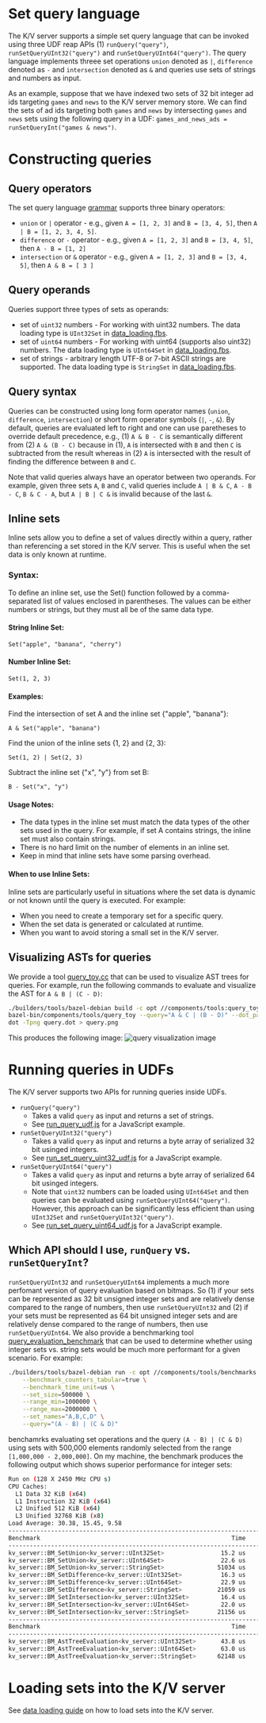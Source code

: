 # Set query language

The K/V server supports a simple set query language that can be invoked using three UDF reap APIs
(1) `runQuery("query")`, `runSetQueryUInt32("query")` and `runSetQueryUInt64("query")`. The query
language implements threee set operations `union` denoted as `|`, `difference` denoted as `-` and
`intersection` denoted as `&` and queries use sets of strings and numbers as input.

As an example, suppose that we have indexed two sets of 32 bit integer ad ids targeting `games` and
`news` to the K/V server memory store. We can find the sets of ad ids targeting both `games` and
`news` by intersecting `games` and `news` sets using the following query in a UDF:
`games_and_news_ads = runSetQueryInt("games & news")`.

# Constructing queries

## Query operators

The set query language [grammar](/components/query/parser.yy) supports three binary operators:

-   `union` or `|` operator - e.g., given `A = [1, 2, 3]` and `B = [3, 4, 5]`, then
    `A | B = [1, 2, 3, 4, 5]`.
-   `difference` or `-` operator - e.g., given `A = [1, 2, 3]` and `B = [3, 4, 5]`, then
    `A - B = [1, 2]`
-   `intersection` or `&` operator - e.g., given `A = [1, 2, 3]` and `B = [3, 4, 5]`, then
    `A & B = [ 3 ]`

## Query operands

Queries support three types of sets as operands:

-   set of `uint32` numbers - For working with uint32 numbers. The data loading type is `UInt32Set`
    in [data_loading.fbs](/public/data_loading/data_loading.fbs).
-   set of `uint64` numbers - For working with uint64 (supports also uint32) numbers. The data
    loading type is `UInt64Set` in [data_loading.fbs](/public/data_loading/data_loading.fbs).
-   set of strings - arbitrary length UTF-8 or 7-bit ASCII strings are supported. The data loading
    type is `StringSet` in [data_loading.fbs](/public/data_loading/data_loading.fbs).

## Query syntax

Queries can be constructed using long form operator names (`union`, `difference`, `intersection`) or
short form operator symbols (`|`, `-`, `&`). By default, queries are evaluated left to right and one
can use paretheses to override default precedence, e.g., (1) `A & B - C` is semantically different
from (2) `A & (B - C)` because in (1), `A` is intersected with `B` and then `C` is subtracted from
the result whereas in (2) `A` is intersected with the result of finding the difference between `B`
and `C`.

Note that valid queries always have an operator between two operands. For example, given three sets
`A`, `B` and `C`, valid queries include `A | B & C`, `A - B - C`, `B & C - A`, but `A | B | C &` is
invalid because of the last `&`.

## Inline sets

Inline sets allow you to define a set of values directly within a query, rather than referencing a
set stored in the K/V server. This is useful when the set data is only known at runtime.

### Syntax:

To define an inline set, use the Set() function followed by a comma-separated list of values
enclosed in parentheses. The values can be either numbers or strings, but they must all be of the
same data type.

#### String Inline Set:

`Set("apple", "banana", "cherry")`

#### Number Inline Set:

`Set(1, 2, 3)`

#### Examples:

Find the intersection of set A and the inline set {"apple", "banana"}:

`A & Set("apple", "banana")`

Find the union of the inline sets {1, 2} and {2, 3}:

`Set(1, 2) | Set(2, 3)`

Subtract the inline set {"x", "y"} from set B:

`B - Set("x", "y")`

#### Usage Notes:

-   The data types in the inline set must match the data types of the other sets used in the query.
    For example, if set A contains strings, the inline set must also contain strings.
-   There is no hard limit on the number of elements in an inline set.
-   Keep in mind that inline sets have some parsing overhead.

#### When to use Inline Sets:

Inline sets are particularly useful in situations where the set data is dynamic or not known until
the query is executed. For example:

-   When you need to create a temporary set for a specific query.
-   When the set data is generated or calculated at runtime.
-   When you want to avoid storing a small set in the K/V server.

## Visualizing ASTs for queries

We provide a tool [query_toy.cc](/components/tools/query_toy.cc) that can be used to visualize AST
trees for queries. For example, run the following commands to evaluate and visualize the AST for
`A & B | (C - D)`:

```bash
./builders/tools/bazel-debian build -c opt //components/tools:query_toy &&
bazel-bin/components/tools/query_toy --query="A & C | (B - D)" --dot_path="$PWD/query.dot" &&
dot -Tpng query.dot > query.png
```

This produces the following image: ![query visualization image](assets/query_visualization.png)

# Running queries in UDFs

The K/V server supports two APIs for running queries inside UDFs.

-   `runQuery("query")`
    -   Takes a valid `query` as input and returns a set of strings.
    -   See [run_query_udf.js](/tools/udf/sample_udf/run_query_udf.js) for a JavaScript example.
-   `runSetQueryUInt32("query")`
    -   Takes a valid `query` as input and returns a byte array of serialized 32 bit usinged
        integers.
    -   See [run_set_query_uint32_udf.js](/tools/udf/sample_udf/run_set_query_uint32_udf.js) for a
        JavaScript example.
-   `runSetQueryUInt64("query")`
    -   Takes a valid `query` as input and returns a byte array of serialized 64 bit usinged
        integers.
    -   Note that `uint32` numbers can be loaded using `UInt64Set` and then queries can be evaluated
        using `runSetQueryUInt64("query")`. However, this approach can be significantly less
        efficient than using `UInt32Set` and `runSetQueryUInt32("query")`.
    -   See [run_set_query_uint64_udf.js](/tools/udf/sample_udf/run_set_query_uint64_udf.js) for a
        JavaScript example.

## Which API should I use, `runQuery` vs. `runSetQueryInt`?

`runSetQueryUInt32` and `runSetQueryUInt64` implements a much more perfomant version of query
evaluation based on bitmaps. So (1) if your sets can be represented as 32 bit unsigned integer sets
and are relatively dense compared to the range of numbers, then use `runSetQueryUInt32` and (2) if
your sets must be represented as 64 bit unsigned integer sets and are relatively dense compared to
the range of numbers, then use `runSetQueryUInt64`. We also provide a benchmarking tool
[query_evaluation_benchmark](/components/tools/benchmarks/query_evaluation_benchmark.cc) that can be
used to determine whether using integer sets vs. string sets would be much more performant for a
given scenario. For example:

```bash
./builders/tools/bazel-debian run -c opt //components/tools/benchmarks:query_evaluation_benchmark -- \
    --benchmark_counters_tabular=true \
    --benchmark_time_unit=us \
    --set_size=500000 \
    --range_min=1000000 \
    --range_max=2000000 \
    --set_names="A,B,C,D" \
    --query="(A - B) | (C & D)"
```

benchamrks evaluating set operations and the query `(A - B) | (C & D)` using sets with 500,000
elements randomly selected from the range `[1,000,000 - 2,000,000]`. On my machine, the benchmark
produces the following output which shows superior performance for integer sets:

```bash
Run on (128 X 2450 MHz CPU s)
CPU Caches:
  L1 Data 32 KiB (x64)
  L1 Instruction 32 KiB (x64)
  L2 Unified 512 KiB (x64)
  L3 Unified 32768 KiB (x8)
Load Average: 30.38, 15.45, 9.58
-----------------------------------------------------------------------------------------------------------
Benchmark                                                      Time             CPU   Iterations      Ops/s
-----------------------------------------------------------------------------------------------------------
kv_server::BM_SetUnion<kv_server::UInt32Set>                15.2 us         15.2 us        45767  65.834k/s
kv_server::BM_SetUnion<kv_server::UInt64Set>                22.6 us         22.6 us        30639 44.2866k/s
kv_server::BM_SetUnion<kv_server::StringSet>               51034 us        51031 us           12   19.596/s
kv_server::BM_SetDifference<kv_server::UInt32Set>           16.3 us         16.3 us        44607 61.4837k/s
kv_server::BM_SetDifference<kv_server::UInt64Set>           22.9 us         22.9 us        30509 43.6579k/s
kv_server::BM_SetDifference<kv_server::StringSet>          21059 us        21057 us           33  47.4906/s
kv_server::BM_SetIntersection<kv_server::UInt32Set>         16.4 us         16.4 us        42387 60.9809k/s
kv_server::BM_SetIntersection<kv_server::UInt64Set>         22.0 us         22.0 us        31571 45.3572k/s
kv_server::BM_SetIntersection<kv_server::StringSet>        21156 us        21156 us           33  47.2686/s
-------------------------------------------------------------------------------------------------------------
Benchmark                                                      Time             CPU   Iterations QueryEvals/s
-------------------------------------------------------------------------------------------------------------
kv_server::BM_AstTreeEvaluation<kv_server::UInt32Set>       43.8 us         43.8 us        15727   22.8436k/s
kv_server::BM_AstTreeEvaluation<kv_server::UInt64Set>       63.0 us         63.0 us        11544   15.8808k/s
kv_server::BM_AstTreeEvaluation<kv_server::StringSet>      62148 us        62135 us           11    16.0939/s
```

# Loading sets into the K/V server

See [data loading guide](data_loading/loading_data.md) on how to load sets into the K/V server.

